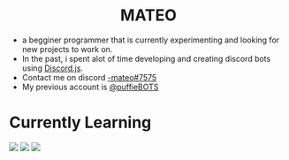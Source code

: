 # <h1 align="center">MATEO</h1>

- a begginer programmer that is currently experimenting and looking for new projects to work on.
- In the past, i spent alot of time developing and creating discord bots using [Discord.js](https://github.com/discordjs/discord.js/).
- Contact me on discord [-mateo#7575](https://discordapp.com/users/554382531408166934)
- My previous account is [@puffieBOTS](https://github.com/puffieBOTS)

# Currently Learning

<p align="left">
  <img src="https://img.icons8.com/color/48/000000/javascript.png"/>
  <img src="https://img.icons8.com/color/48/000000/html-5.png"/>
  <img src="https://img.icons8.com/color/48/000000/css3.png"/>
</p>





